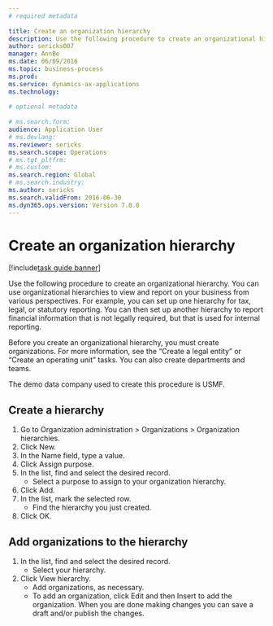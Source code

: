 ```yaml
--- 
# required metadata 
 
title: Create an organization hierarchy
description: Use the following procedure to create an organizational hierarchy. 
author: sericks007
manager: AnnBe 
ms.date: 06/09/2016
ms.topic: business-process 
ms.prod:  
ms.service: dynamics-ax-applications 
ms.technology:  
 
# optional metadata 
 
# ms.search.form:   
audience: Application User 
# ms.devlang:  
ms.reviewer: sericks
ms.search.scope: Operations 
# ms.tgt_pltfrm:  
# ms.custom:  
ms.search.region: Global
# ms.search.industry: 
ms.author: sericks
ms.search.validFrom: 2016-06-30 
ms.dyn365.ops.version: Version 7.0.0 
---
```

# Create an organization hierarchy

[!include[task guide banner](../../includes/task-guide-banner.md)]

Use the following procedure to create an organizational hierarchy. You can use organizational hierarchies to view and report on your business from various perspectives. For example, you can set up one hierarchy for tax, legal, or statutory reporting. You can then set up another hierarchy to report financial information that is not legally required, but that is used for internal reporting. 

Before you create an organizational hierarchy, you must create organizations. For more information, see the “Create a legal entity” or “Create an operating unit” tasks. You can also create departments and teams. 

The demo data company used to create this procedure is USMF.


## Create a hierarchy
1. Go to Organization administration > Organizations > Organization hierarchies.
2. Click New.
3. In the Name field, type a value.
4. Click Assign purpose.
5. In the list, find and select the desired record.
    * Select a purpose to assign to your organization hierarchy.  
6. Click Add.
7. In the list, mark the selected row.
    * Find the hierarchy you just created.  
8. Click OK.

## Add organizations to the hierarchy
1. In the list, find and select the desired record.
    * Select your hierarchy.  
2. Click View hierarchy.
    * Add organizations, as necessary.  
    * To add an organization, click Edit and then Insert to add the organization.     When you are done making changes you can save a draft and/or publish the changes.  

